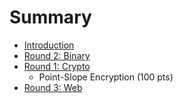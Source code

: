 # Summary

* [Introduction](README.md)
* [Round 2: Binary](round_2_binary.md)
* [Round 1: Crypto](round_1_crypto.md)
   * Point-Slope Encryption (100 pts)
* [Round 3: Web](round_3_web.md)

